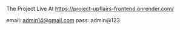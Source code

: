 The Project Live At https://project-upflairs-frontend.onrender.com/


email: admin14@gmail.com
pass: admin@123

